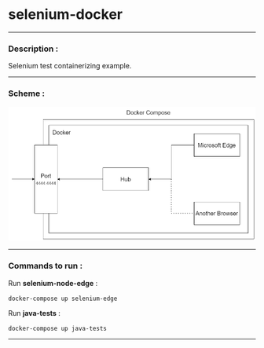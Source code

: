 # selenium-docker
- - -
### Description :
Selenium test containerizing example.
- - -
### Scheme :
![scheme-image](/scheme/docker-diagram.png)
- - -
### Commands to run :
Run **selenium-node-edge** :
```docker
docker-compose up selenium-edge
```
Run **java-tests** :
```docker
docker-compose up java-tests
```
- - -